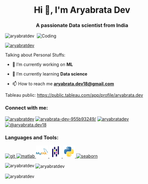 <h1 align="center">Hi 👋, I'm Aryabrata Dev</h1>
<h3 align="center">A passionate Data scientist from India</h3>
<img align="right" alt="Coding" width="400" src="https://stemettes.org/zine/wp-content/uploads/sites/3/2021/12/ai-gif.gif">

<p align="left"> <img src="https://komarev.com/ghpvc/?username=aryabratdev&label=Profile%20views&color=0e75b6&style=flat" alt="aryabratdev" /> </p>

<p align="left"> <a href="https://twitter.com/aryabratdev" target="blank"><img src="https://img.shields.io/twitter/follow/aryabratdev?logo=twitter&style=for-the-badge" alt="aryabratdev" /></a> </p>

Talking about Personal Stuffs:

- 🔭 I’m currently working on **ML**

- 🌱 I’m currently learning **Data science**

- 📫 How to reach me **aryabrata.dev18@gmail.com**

Tableau public:
https://public.tableau.com/app/profile/aryabrata.dev

<h3 align="left">Connect with me:</h3>
<p align="left">
<a href="https://twitter.com/aryabratdev" target="blank"><img align="center" src="https://raw.githubusercontent.com/rahuldkjain/github-profile-readme-generator/master/src/images/icons/Social/twitter.svg" alt="aryabratdev" height="30" width="40" /></a>
<a href="https://linkedin.com/in/aryabrata-dev-955b93249/" target="blank"><img align="center" src="https://raw.githubusercontent.com/rahuldkjain/github-profile-readme-generator/master/src/images/icons/Social/linked-in-alt.svg" alt="aryabrata-dev-955b93249/" height="30" width="40" /></a>
<a href="https://kaggle.com/aryabratadev" target="blank"><img align="center" src="https://raw.githubusercontent.com/rahuldkjain/github-profile-readme-generator/master/src/images/icons/Social/kaggle.svg" alt="aryabratadev" height="30" width="40" /></a>
<a href="https://medium.com/@aryabrata.dev18" target="blank"><img align="center" src="https://raw.githubusercontent.com/rahuldkjain/github-profile-readme-generator/master/src/images/icons/Social/medium.svg" alt="@aryabrata.dev18" height="30" width="40" /></a>
</p>

<h3 align="left">Languages and Tools:</h3>
<p align="left"> <a href="https://git-scm.com/" target="_blank" rel="noreferrer"> <img src="https://www.vectorlogo.zone/logos/git-scm/git-scm-icon.svg" alt="git" width="40" height="40"/> </a> <a href="https://www.mathworks.com/" target="_blank" rel="noreferrer"> <img src="https://upload.wikimedia.org/wikipedia/commons/2/21/Matlab_Logo.png" alt="matlab" width="40" height="40"/> </a> <a href="https://www.mysql.com/" target="_blank" rel="noreferrer"> <img src="https://raw.githubusercontent.com/devicons/devicon/master/icons/mysql/mysql-original-wordmark.svg" alt="mysql" width="40" height="40"/> </a> <a href="https://pandas.pydata.org/" target="_blank" rel="noreferrer"> <img src="https://raw.githubusercontent.com/devicons/devicon/2ae2a900d2f041da66e950e4d48052658d850630/icons/pandas/pandas-original.svg" alt="pandas" width="40" height="40"/> </a> <a href="https://www.python.org" target="_blank" rel="noreferrer"> <img src="https://raw.githubusercontent.com/devicons/devicon/master/icons/python/python-original.svg" alt="python" width="40" height="40"/> </a> <a href="https://seaborn.pydata.org/" target="_blank" rel="noreferrer"> <img src="https://seaborn.pydata.org/_images/logo-mark-lightbg.svg" alt="seaborn" width="40" height="40"/> </a> </p>

<p><img align="left" src="https://github-readme-stats.vercel.app/api/top-langs?username=aryabratdev&show_icons=true&locale=en&layout=compact" alt="aryabratdev" /></p>

<p>&nbsp;<img align="center" src="https://github-readme-stats.vercel.app/api?username=aryabratdev&show_icons=true&locale=en" alt="aryabratdev" /></p>

<p><img align="center" src="https://github-readme-streak-stats.herokuapp.com/?user=aryabratdev&" alt="aryabratdev" /></p>
